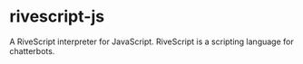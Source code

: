 rivescript-js
=============

 A RiveScript interpreter for JavaScript. RiveScript is a scripting language for chatterbots.